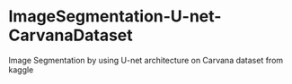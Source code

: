 # ImageSegmentation-U-net-CarvanaDataset
Image Segmentation by using U-net architecture on Carvana dataset from kaggle
